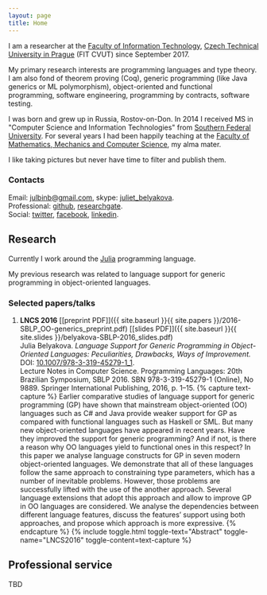 ```yaml
---
layout: page
title: Home
---
```


I am a researcher
at the [Faculty of Information Technology](https://www.fit.cvut.cz/en),
[Czech Technical University in Prague](https://www.cvut.cz/en) (FIT CVUT)
since September 2017.

My primary research interests are programming languages and type theory.
I am also fond of theorem proving (Coq),
generic programming (like Java generics or ML polymorphism),
object-oriented and functional programming,
software engineering, programming by contracts, software testing.

I was born and grew up in Russia, Rostov-on-Don.
In 2014 I received MS in "Computer Science and Information Technologies"
from [Southern Federal University](http://sfedu.ru/international/).
For several years I had been happily teaching at the
[Faculty of Mathematics, Mechanics and Computer Science](http://mmcs.sfedu.ru/),
my alma mater.

I like taking pictures but never have time to filter and publish them.

### Contacts

Email: [julbinb@gmail.com](mailto:julbinb@gmail.com),
skype: [juliet_belyakova](skype:juliet_belyakova).  
Professional: [github](http://github.com/julbinb/),
[researchgate](https://www.researchgate.net/profile/Julia_Belyakova).  
Social: [twitter](https://twitter.com/julbinb),
[facebook](https://www.facebook.com/julbinb),
[linkedin](https://www.linkedin.com/in/julbinb/).

## Research

Currently I work around the [Julia](https://julialang.org/) programming language.

My previous research was related to language support for generic programming
in object-oriented languages.

### Selected papers/talks

1. **LNCS 2016** [[preprint PDF]]({{ site.baseurl }}{{ site.papers }}/2016-SBLP_OO-generics_preprint.pdf)  [[slides PDF]]({{ site.baseurl }}{{ site.slides }}/belyakova-SBLP-2016_slides.pdf)  
   Julia Belyakova.
   *Language Support for Generic Programming in Object-Oriented Languages:
   Peculiarities, Drawbacks, Ways of Improvement.*  
   DOI: [10.1007/978-3-319-45279-1_1](http://link.springer.com/chapter/10.1007%2F978-3-319-45279-1_1).  
   Lecture Notes in Computer Science. Programming Languages: 20th Brazilian Symposium, SBLP 2016.
   SBN 978-3-319-45279-1 (Online), No 9889.
   Springer International Publishing, 2016, p. 1–15.
   {% capture text-capture %} Earlier comparative studies of language support for generic 
   programming (GP) have shown that mainstream object-oriented (OO) 
   languages such as C# and Java provide weaker support for GP 
   as compared with functional languages such as Haskell or SML. 
   But many new object-oriented languages have appeared in recent years. 
   Have they improved the support for generic programming? And if not, 
   is there a reason why OO languages yield to functional ones in this 
   respect? In this paper we analyse language constructs for GP in 
   seven modern object-oriented languages. We demonstrate that all of 
   these languages follow the same approach to constraining type 
   parameters, which has a number of inevitable problems. However, 
   those problems are successfully lifted with the use of the another 
   approach. Several language extensions that adopt this approach and 
   allow to improve GP in OO languages are considered. We analyse the 
   dependencies between different language features, discuss the 
   features’ support using both approaches, and propose which approach 
   is more expressive. {% endcapture %}
   {% include toggle.html toggle-text="Abstract" toggle-name="LNCS2016" toggle-content=text-capture %}

## Professional service

TBD
